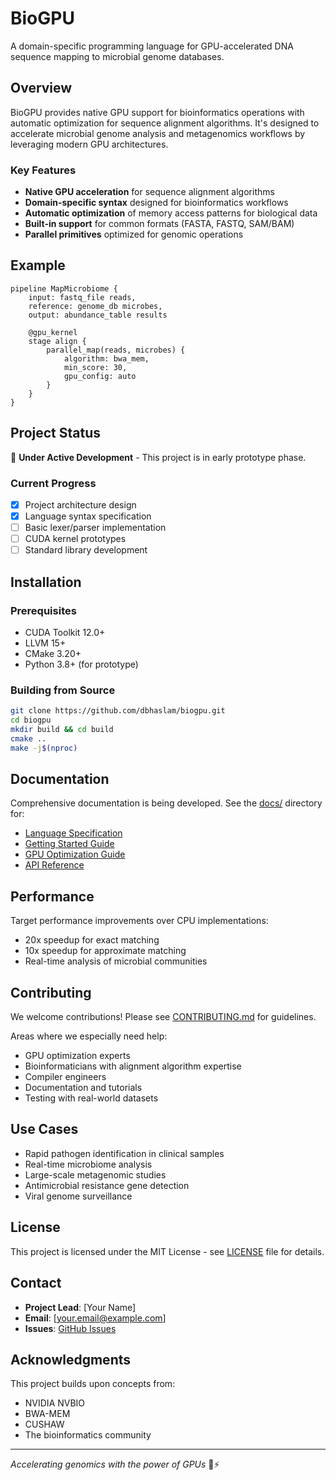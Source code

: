 # BioGPU

A domain-specific programming language for GPU-accelerated DNA sequence mapping to microbial genome databases.

## Overview

BioGPU provides native GPU support for bioinformatics operations with automatic optimization for sequence alignment algorithms. It's designed to accelerate microbial genome analysis and metagenomics workflows by leveraging modern GPU architectures.

### Key Features

- **Native GPU acceleration** for sequence alignment algorithms
- **Domain-specific syntax** designed for bioinformatics workflows
- **Automatic optimization** of memory access patterns for biological data
- **Built-in support** for common formats (FASTA, FASTQ, SAM/BAM)
- **Parallel primitives** optimized for genomic operations

## Example

```biogpu
pipeline MapMicrobiome {
    input: fastq_file reads,
    reference: genome_db microbes,
    output: abundance_table results
    
    @gpu_kernel
    stage align {
        parallel_map(reads, microbes) {
            algorithm: bwa_mem,
            min_score: 30,
            gpu_config: auto
        }
    }
}
```

## Project Status

🚧 **Under Active Development** - This project is in early prototype phase.

### Current Progress
- [x] Project architecture design
- [x] Language syntax specification
- [ ] Basic lexer/parser implementation
- [ ] CUDA kernel prototypes
- [ ] Standard library development

## Installation

### Prerequisites
- CUDA Toolkit 12.0+
- LLVM 15+
- CMake 3.20+
- Python 3.8+ (for prototype)

### Building from Source

```bash
git clone https://github.com/dbhaslam/biogpu.git
cd biogpu
mkdir build && cd build
cmake ..
make -j$(nproc)
```

## Documentation

Comprehensive documentation is being developed. See the [docs/](docs/) directory for:
- [Language Specification](docs/language-spec.md)
- [Getting Started Guide](docs/getting-started.md)
- [GPU Optimization Guide](docs/gpu-optimization.md)
- [API Reference](docs/api-reference.md)

## Performance

Target performance improvements over CPU implementations:
- 20x speedup for exact matching
- 10x speedup for approximate matching
- Real-time analysis of microbial communities

## Contributing

We welcome contributions! Please see [CONTRIBUTING.md](CONTRIBUTING.md) for guidelines.

Areas where we especially need help:
- GPU optimization experts
- Bioinformaticians with alignment algorithm expertise
- Compiler engineers
- Documentation and tutorials
- Testing with real-world datasets

## Use Cases

- Rapid pathogen identification in clinical samples
- Real-time microbiome analysis
- Large-scale metagenomic studies
- Antimicrobial resistance gene detection
- Viral genome surveillance

## License

This project is licensed under the MIT License - see [LICENSE](LICENSE) file for details.

## Contact

- **Project Lead**: [Your Name]
- **Email**: [your.email@example.com]
- **Issues**: [GitHub Issues](https://github.com/dbhaslam/biogpu/issues)

## Acknowledgments

This project builds upon concepts from:
- NVIDIA NVBIO
- BWA-MEM
- CUSHAW
- The bioinformatics community

---

*Accelerating genomics with the power of GPUs* 🧬⚡